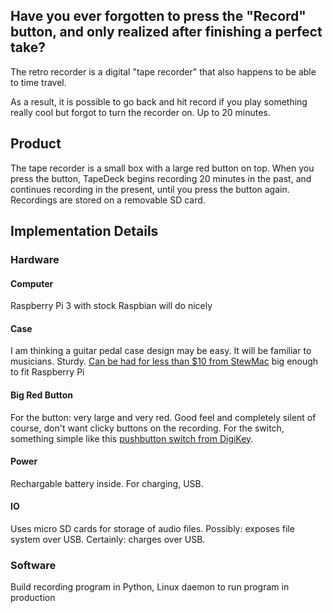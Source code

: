 ## Have you ever forgotten to press the "Record" button, and only realized after finishing a perfect take? 

The retro recorder is a digital "tape recorder"
that also happens to be able to time travel. 

As a result, it is possible to go back and hit record 
if you play something really cool but forgot to turn the 
recorder on. Up to 20 minutes. 

## Product 

The tape recorder is a small box with a large red button on top. When you press the button, TapeDeck begins recording 20 minutes in the past, and continues recording in the present, until you press the button again. Recordings are stored on a removable SD card. 

## Implementation Details 

### Hardware 

#### Computer 

Raspberry Pi 3 with stock Raspbian will do nicely 

#### Case 

I am thinking a guitar pedal case design may be easy. It will be familiar to musicians. Sturdy. [Can be had for less than $10 from StewMac](http://www.stewmac.com/Pickups_and_Electronics/Pedal_Kits_and_Parts/Pedal_Enclosure.html?utm_source=google&utm_medium=shopping&utm_campaign=2017-06-gp&gclid=Cj0KEQjw4cLKBRCZmNTvyovvj-4BEiQAl_sgQld-d9NHa9TFqlxt1PhDN1h00vBHIUc598PtPNkBI6EaAnAl8P8HAQ) big enough to fit Raspberry Pi 

#### Big Red Button 

For the button: very large and very red. Good feel and completely silent of course, don't want clicky buttons on the recording. For the switch, something simple like this [pushbutton switch from DigiKey](https://www.digikey.com/product-detail/en/e-switch/JN2UOANAGX/EG4368-ND/1144793). 

#### Power 

Rechargable battery inside. For charging, USB. 

#### IO 

Uses micro SD cards for storage of audio files. Possibly: exposes file system over USB. Certainly: charges over USB. 

### Software 

Build recording program in Python, Linux daemon to run program in production 
